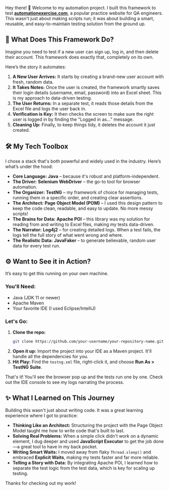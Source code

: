 Hey there! 👋 Welcome to my automation project. I built this framework to test **[automationexercise.com](https://automationexercise.com/)**, a popular practice website for QA engineers. This wasn't just about making scripts run; it was about building a smart, reusable, and easy-to-maintain testing solution from the ground up.

## 🚀 What Does This Framework Do?

Imagine you need to test if a new user can sign up, log in, and then delete their account. This framework does exactly that, completely on its own.

Here’s the story it automates:
1.  **A New User Arrives:** It starts by creating a brand-new user account with fresh, random data.
2.  **It Takes Notes:** Once the user is created, the framework smartly saves their login details (username, email, password) into an Excel sheet. This is my approach to data-driven testing.
3.  **The User Returns:** In a separate test, it reads those details from the Excel file and logs the user back in.
4.  **Verification is Key:** It then checks the screen to make sure the right user is logged in by finding the "Logged in as..." message.
5.  **Cleaning Up:** Finally, to keep things tidy, it deletes the account it just created.

## 🛠️ My Tech Toolbox

I chose a stack that's both powerful and widely used in the industry. Here’s what’s under the hood:

- **Core Language:** **Java** – because it's robust and platform-independent.
- **The Driver:** **Selenium WebDriver** – the go-to tool for browser automation.
- **The Organizer:** **TestNG** – my framework of choice for managing tests, running them in a specific order, and creating clear assertions.
- **The Architect:** **Page Object Model (POM)** – I used this design pattern to keep the code clean, readable, and easy to update. No more messy scripts!
- **The Brains for Data:** **Apache POI** – this library was my solution for reading from and writing to Excel files, making my tests data-driven.
- **The Narrator:** **Log4j2** – for creating detailed logs. When a test fails, the logs tell the full story of what went wrong and where.
- **The Realistic Data:** **JavaFaker** – to generate believable, random user data for every test run.

## ⚙️ Want to See it in Action?

It’s easy to get this running on your own machine.

### You'll Need:
- Java (JDK 11 or newer)
- Apache Maven
- Your favorite IDE (I used Eclipse/IntelliJ)

### Let's Go:
1.  **Clone the repo:**
    ```bash
    git clone https://github.com/your-username/your-repository-name.git
    ```
2.  **Open it up:** Import the project into your IDE as a Maven project. It'll handle all the dependencies for you.
3.  **Hit Play:** Find the `testng.xml` file, right-click it, and choose **Run As > TestNG Suite**.

That's it! You'll see the browser pop up and the tests run one by one. Check out the IDE console to see my logs narrating the process.

## ✨ What I Learned on This Journey

Building this wasn't just about writing code. It was a great learning experience where I got to practice:

-   **Thinking Like an Architect:** Structuring the project with the Page Object Model taught me how to write code that's built to last.
-   **Solving Real Problems:** When a simple click didn't work on a dynamic element, I dug deeper and used **JavaScript Executor** to get the job done—a great tool to have in my back pocket.
-   **Writing Smart Waits:** I moved away from flaky `Thread.sleep()` and embraced **Explicit Waits**, making my tests faster and far more reliable.
-   **Telling a Story with Data:** By integrating Apache POI, I learned how to separate the test logic from the test data, which is key for scaling up testing.

Thanks for checking out my work!
